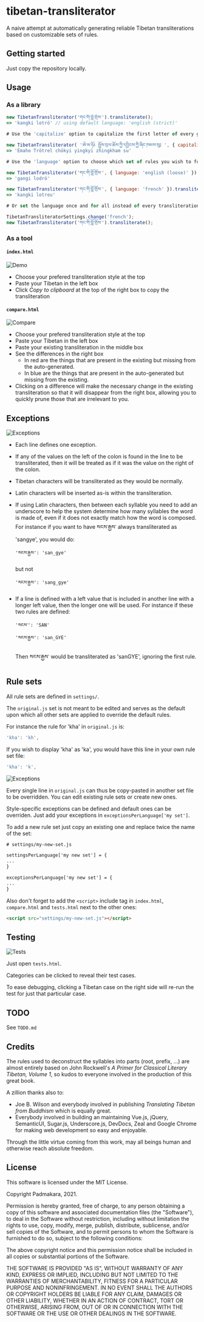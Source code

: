 # tibetan-transliterator

A naive attempt at automatically generating reliable Tibetan transliterations
based on customizable sets of rules.

Getting started
-----------

Just copy the repository locally.

Usage
-----------

### As a library

```js
new TibetanTransliterator('གང་གི་བློ་གྲོས་').transliterate();
=> 'kangki lotrö' // using default language: 'english (strict)'

# Use the 'capitalize' option to capitalize the first letter of every group

new TibetanTransliterator( 'ཨེ་མ་ཧོཿ སྤྲོས་བྲལ་ཆོས་ཀྱི་དབྱིངས་ཀྱི་ཞིང་ཁམས་སུ༔ ', { capitalize: true }).transliterate();
=> 'Émaho Trötrel chökyi yingkyi zhingkham su'

# Use the 'language' option to choose which set of rules you wish to follow:

new TibetanTransliterator('གང་གི་བློ་གྲོས་', { language: 'english (loose)' }).transliterate();
=> 'gangi lodrö'

new TibetanTransliterator('གང་གི་བློ་གྲོས་', { language: 'french' }).transliterate();
=> 'kangki lotreu'

# Or set the language once and for all instead of every transliteration:

TibetanTransliteratorSettings.change('french');
new TibetanTransliterator('གང་གི་བློ་གྲོས་').transliterate();
```

### As a tool

#### `index.html`

![Demo](./docs/index-small.jpg)

* Choose your prefered transliteration style at the top
* Paste your Tibetan in the left box
* Click *Copy to clipboard* at the top of the right box to copy the
  transliteration

#### `compare.html`

![Compare](./docs/compare-small.jpg)

* Choose your prefered transliteration style at the top
* Paste your Tibetan in the left box
* Paste your existing transliteration in the middle box
* See the differences in the right box
  * In red are the things that are present in the existing but missing from the auto-generated.
  * In blue are the things that are present in the auto-generated but missing from the existing.
* Clicking on a difference will make the necessary change in the existing
  transliteration so that it will disappear from the right box, allowing you
  to quickly prune those that are irrelevant to you.

Exceptions
-----------

![Exceptions](./docs/exceptions.jpg)

* Each line defines one exception.

* If any of the values on the left of the colon is found in the line to be
  transliterated, then it will be treated as if it was the value on the right
  of the colon.

* Tibetan characters will be transliterated as they would be normally.
* Latin characters will be inserted as-is within the transliteration.

* If using Latin characters, then between each syllable you need to add an
  underscore to help the system determine how many syllables the word is made
  of, even if it does not exactly match how the word is composed.
  For instance if you want to have སངས་རྒྱས་ always transliterated as 'sangye',
  you would do:
  ```
  'སངས་རྒྱས': 'san_gye'
  ```
  but not
  ```
  'སངས་རྒྱས': 'sang_gye'
  ```

* If a line is defined with a left value that is included in another line with
  a longer left value, then the longer one will be used.
  For instance if these two rules are defined:
  ```
  'སངས་': 'SAN'
  'སངས་རྒྱས': 'san_GYE'
  ```
  Then སངས་རྒྱས་ would be transliterated as 'sanGYE', ignoring the first rule.

Rule sets
-----------

All rule sets are defined in `settings/`.

The `original.js` set is not meant to be edited and serves as the default upon
which all other sets are applied to override the default rules.

For instance the rule for 'kha' in `original.js` is:
```js
'kha': 'kh',
```

If you wish to display 'kha' as 'ka', you would have this line in your own
rule set file:
```js
'kha': 'k',
```

![Exceptions](./docs/ruleset.jpg)

Every single line in `original.js` can thus be copy-pasted in another set file
to be overridden. You can edit existing rule sets or create new ones.

Style-specific exceptions can be defined and default ones can be overriden.
Just add your exceptions in `exceptionsPerLanguage['my set']`.

To add a new rule set just copy an existing one and replace twice the name of
the set:
```html
# settings/my-new-set.js

settingsPerLanguage['my new set'] = {
...
}

exceptionsPerLanguage['my new set'] = {
...
}
```
Also don't forget to add the `<script>` include tag in `index.html`,
`compare.html` and `tests.html` next to the other ones:
```html
<script src="settings/my-new-set.js"></script>
```

Testing
-----------

![Tests](./docs/tests-small.jpg)

Just open `tests.html`.

Categories can be clicked to reveal their test cases.

To ease debugging, clicking a Tibetan case on the right side will re-run the
test for just that particular case.

TODO
-----------

See `TODO.md`

Credits
-----------

The rules used to deconstruct the syllables into parts (root, prefix, ...)
are almost entirely based on John Rockwell's *A Primer for Classical Literary
Tibetan, Volume 1*, so kudos to everyone involved in the production of this
great book.

A zillion thanks also to:

* Joe B. Wilson and everybody involved in publishing *Translating Tibetan from
  Buddhism* which is equally great.
* Everybody involved in building an maintaining Vue.js, jQuery, SemanticUI,
  Sugar.js, Underscore.js, DevDocs, Zeal and Google Chrome for making web
  development so easy and enjoyable.

Through the little virtue coming from this work, may all beings human and
otherwise reach absolute freedom.

License
-----------

This software is licensed under the MIT License.

Copyright Padmakara, 2021.

Permission is hereby granted, free of charge, to any person obtaining a
copy of this software and associated documentation files (the
"Software"), to deal in the Software without restriction, including
without limitation the rights to use, copy, modify, merge, publish,
distribute, sublicense, and/or sell copies of the Software, and to permit
persons to whom the Software is furnished to do so, subject to the
following conditions:

The above copyright notice and this permission notice shall be included
in all copies or substantial portions of the Software.

THE SOFTWARE IS PROVIDED "AS IS", WITHOUT WARRANTY OF ANY KIND, EXPRESS
OR IMPLIED, INCLUDING BUT NOT LIMITED TO THE WARRANTIES OF
MERCHANTABILITY, FITNESS FOR A PARTICULAR PURPOSE AND NONINFRINGEMENT. IN
NO EVENT SHALL THE AUTHORS OR COPYRIGHT HOLDERS BE LIABLE FOR ANY CLAIM,
DAMAGES OR OTHER LIABILITY, WHETHER IN AN ACTION OF CONTRACT, TORT OR
OTHERWISE, ARISING FROM, OUT OF OR IN CONNECTION WITH THE SOFTWARE OR THE
USE OR OTHER DEALINGS IN THE SOFTWARE.
